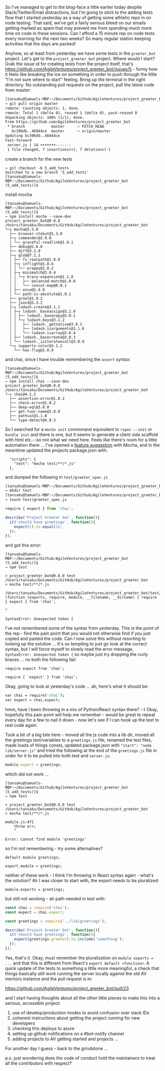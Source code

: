 So I've managed to get to the blog-face a little earlier today despite Slack/Twitter/Email distractions, but I'm going to stick to the adding tests flow that I started yesterday as a way of getting some athletic reps in on node testing.  That said, we've got a fairly serious bleed on our emails getting marked as spam that may prevent me from spending much more time on code in these sessions.  Can I afford a 15 minute rep on node tests every morning for the next two weeks?  So many regular station keeping activities that the days are packed!

Anyhow, so at least from yesterday we have some tests in the `greeter_bot` project.  Let's get to the `project_greeter_bot` project.  Where would I start?  Grab the issue id for creating tests from the project itself, that's https://github.com/AgileVentures/project_greeter_bot/issues/5 - funny how it feels like breaking the ice on something in order to push through the little "I'm not sure where to start" feeling.  Bring up the terminal in the right directory.  No outstanding pull requests on the project, pull the latest code from master:

```sh
[tansaku@Samuels-MBP:~/Documents/Github/AgileVentures/project_greeter_bot (master)]$ 
→ git pull origin master
remote: Counting objects: 1, done.
remote: Total 1 (delta 0), reused 1 (delta 0), pack-reused 0
Unpacking objects: 100% (1/1), done.
From https://github.com/AgileVentures/project_greeter_bot
 * branch            master     -> FETCH_HEAD
   bc396db..46944ce  master     -> origin/master
Updating bc396db..46944ce
Fast-forward
 server.js | 14 +++++++-------
 1 file changed, 7 insertions(+), 7 deletions(-)
```

create a branch for the new tests

```
→ git checkout -b 5_add_tests
Switched to a new branch '5_add_tests'
[tansaku@Samuels-MBP:~/Documents/Github/AgileVentures/project_greeter_bot (5_add_tests)]$ 
```

install mocha

```
[tansaku@Samuels-MBP:~/Documents/Github/AgileVentures/project_greeter_bot (5_add_tests)]$ 
→ npm install mocha --save-dev
project_greeter_bot@0.0.0 /Users/tansaku/Documents/GitHub/AgileVentures/project_greeter_bot
└─┬ mocha@3.5.0 
  ├── browser-stdout@1.3.0 
  ├─┬ commander@2.9.0 
  │ └── graceful-readlink@1.0.1 
  ├── debug@2.6.8 
  ├── diff@3.2.0 
  ├─┬ glob@7.1.1 
  │ ├── fs.realpath@1.0.0 
  │ ├─┬ inflight@1.0.6 
  │ │ └── wrappy@1.0.2 
  │ ├─┬ minimatch@3.0.4 
  │ │ └─┬ brace-expansion@1.1.8 
  │ │   ├── balanced-match@1.0.0 
  │ │   └── concat-map@0.0.1 
  │ ├── once@1.4.0 
  │ └── path-is-absolute@1.0.1 
  ├── growl@1.9.2 
  ├── json3@3.3.2 
  ├─┬ lodash.create@3.1.1 
  │ ├─┬ lodash._baseassign@3.2.0 
  │ │ ├── lodash._basecopy@3.0.1 
  │ │ └─┬ lodash.keys@3.1.2 
  │ │   ├── lodash._getnative@3.9.1 
  │ │   ├── lodash.isarguments@3.1.0 
  │ │   └── lodash.isarray@3.0.4 
  │ ├── lodash._basecreate@3.0.3 
  │ └── lodash._isiterateecall@3.0.9 
  └─┬ supports-color@3.1.2 
    └── has-flag@1.0.0 
```

and chai, since I have trouble remembering the `assert` syntax:

```
[tansaku@Samuels-MBP:~/Documents/Github/AgileVentures/project_greeter_bot (5_add_tests)]$ 
→ npm install chai --save-dev
project_greeter_bot@0.0.0 /Users/tansaku/Documents/GitHub/AgileVentures/project_greeter_bot
└─┬ chai@4.1.2 
  ├── assertion-error@1.0.2 
  ├── check-error@1.0.2 
  ├── deep-eql@3.0.0 
  ├── get-func-name@2.0.0 
  ├── pathval@1.1.0 
  └── type-detect@4.0.3 
```

So I searched for a `mocha init` commmand equivalent to `rspec --init` or `bundle init` and there is one, but it seems to generate a client side scaffold with html etc.--so not what we need here.  Feels like there's room for a little automation there ... I've opened a [feature suggestion](https://github.com/mochajs/mocha/issues/2989) with Mocha, and in the meantime updated the projects package.json with:

```
  "scripts": {
    "test": "mocha test/**/*.js"
  },
```

and dumped the following in `test/greeter_spec.js`

```sh
[tansaku@Samuels-MBP:~/Documents/Github/AgileVentures/project_greeter_bot (5_add_tests)]$ 
→ mkdir test
[tansaku@Samuels-MBP:~/Documents/Github/AgileVentures/project_greeter_bot (5_add_tests)]$ 
→ touch test/greeter_spec.js
```

```js
require { expect } from 'chai';

describe('Project Greeter bot', function(){
  it('should have greetings', function(){
    expect(1).to.equal(1);
  });
});
```

and got this error:

```
[tansaku@Samuels-MBP:~/Documents/Github/AgileVentures/project_greeter_bot (5_add_tests)]$ 
→ npm test

> project_greeter_bot@0.0.0 test /Users/tansaku/Documents/GitHub/AgileVentures/project_greeter_bot
> mocha test/**/*.js

/Users/tansaku/Documents/GitHub/AgileVentures/project_greeter_bot/test/greeter_spec.js:1
(function (exports, require, module, __filename, __dirname) { require { expect } from 'chai';
                                                                      ^

SyntaxError: Unexpected token {
```

I've not remembered some of the syntax from yesterday.  This is the point of the rep - find the pain point that you would not otherwise find if you just copied and pasted the code.  Can I now solve this without resorting to looking up the solution ... It's so tempting to just go look at the correct syntax, but I will force myself to slowly read the error message, `SyntaxError: Unexpected token {` so maybe just try dropping the curly braces ... no both the following fail:

```
require expect from 'chai';
```

```
require { 'expect' } from 'chai';
```

Okay, going to look at yesterday's code ... ah, here's what it should be:

```sh
var chai = require('chai');
var expect = chai.expect;
```

hmm, have I been throwing in a mix of Python/React syntax there? :-)  Okay, hopefully this pain point will help me remember - would be great to repeat every day for a few to nail it down - now let's see if I can hook up the test to real code again.

Took a bit of a big bite here - moved all the js code into a lib dir, moved all the greetings text/variables to a `greetings.js` file, renamed the test files, made loads of things consts, updated package.json with `"start": "node lib/server.js"` and tried the following at the end of the `greetings.js` file in order for it to be pulled into both test and `server.js`:

```js
module.export = greetings;
```

which did not work ...

```
[tansaku@Samuels-MBP:~/Documents/Github/AgileVentures/project_greeter_bot (5_add_tests)]$ 
→ npm test

> project_greeter_bot@0.0.0 test /Users/tansaku/Documents/GitHub/AgileVentures/project_greeter_bot
> mocha test/**/*.js

module.js:471
    throw err;
    ^

Error: Cannot find module 'greetings'
```

so I'm not remembering - try some alternatives?

```
default module greetings;
```

```
export.module = greetings;
```

neither of these work - I think I'm throwing in React syntax again - what's the solution?  Ah I was closer to start with, the export needs to be pluralized:

```
module.exports = greetings;
```
but still not working - ah path needed in test with:

```js
const chai = require('chai');
const expect = chai.expect;

const greetings = require('../lib/greetings');

describe('Project Greeter bot', function(){
  it('should have greetings', function(){
    expect(greetings.greeter).to.include('something');
  });
});
```

Yes, that's it.  Okay, must remember the pluralization on `module exports = ...` and that this is different from React's `export default <function>`.  A quick update of the tests to something a little more meaningful, a check that things basically still work running the server locally against the old AV mentors instance and the pull request is in:

https://github.com/AgileVentures/project_greeter_bot/pull/23

and I start having thoughts about all the other little pieces to make this into a serious, accessible project:

1. use of develop/production modes to avoid confusion over slack IDs
2. coherent instructions about getting the project running for new developers
3. checking this deploys to azure
4. setting up github notifications on a #bot-notify channel
5. adding projects to AV getting started and projects ...

For another day I guess - back to the grindstone ...


p.s. just wondering does the code of conduct hold the maintainers to treat all the contributors with respect?
 
